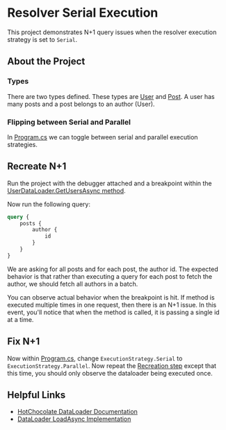﻿# Resolver Serial Execution

This project demonstrates N+1 query issues when the resolver execution strategy
is set to `Serial`.

## About the Project

### Types

There are two types defined. These types are [User](./src/Example/Types/User.cs) and [Post](./src/Example/Types/Post.cs). A user has many posts
and a post belongs to an author (User).


### Flipping between Serial and Parallel

In [Program.cs](./src/Example/Program.cs) we can toggle between serial and parallel
execution strategies.

## Recreate N+1

Run the project with the debugger attached and a breakpoint within the
[UserDataLoader.GetUsersAsync method](./src/Example/DataLoaders.cs).

Now run the following query:

```graphql
query {
    posts {
        author {
            id
        }
    }
}
```

We are asking for all posts and for each post, the author id. The
expected behavior is that rather than executing a query for each post
to fetch the author, we should fetch all authors in a batch.

You can observe actual behavior when the breakpoint is hit. If method 
is executed multiple times in one request, then there is an N+1 issue.
In this event, you'll notice that when the method is called, it is passing
a single id at a time.

## Fix N+1

Now within [Program.cs](./src/Example/Program.cs), change `ExecutionStrategy.Serial`
to `ExecutionStrategy.Parallel`. Now repeat the [Recreation step](#recreate-n1) except
that this time, you should only observe the dataloader being executed once.


## Helpful Links

* [HotChocolate DataLoader Documentation](https://chillicream.com/docs/hotchocolate/v15/fetching-data/dataloader)
* [DataLoader LoadAsync Implementation](https://github.com/ChilliCream/graphql-platform/blob/main/src/GreenDonut/src/GreenDonut/DataLoaderBase.cs#L107)
